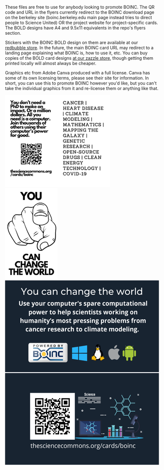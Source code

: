 These files are free to use for anybody looking to promote BOINC. The QR code and URL in the flyers currently redirect to the BOINC download page on the berkeley site (boinc.berkeley.edu main page instead tries to direct people to Science United) OR the project website for project-specific cards. The BOLD designs have A4 and 9.5x11 equivalents in the repo's flyers section.

Stickers with the BOINC BOLD design on them are available at our [redbubble store](https://www.redbubble.com/shop/ap/152119682). In the future, the main BOINC card URL may redirect to a landing page explaining what BOINC is, how to use it, etc. You can buy copies of the BOLD card designs [at our zazzle store](https://www.zazzle.com/store/the_sci), though getting them printed locally will almost always be cheaper.

Graphics etc from Adobe Canva produced with a full license. Canva has some of its own licensing terms, please see their site for information. In short, you can use this to promote BOINC however you'd like, but you can't take the individual graphics from it and re-license them or anything like that.

<img src="/cards/BOINC-BOLD-2.png" height="300"><img src="/cards/BOINC-BOLD-1.png" height="300"><img src="/cards/BOINC_BOLD_2-1.png" height="300">
<img src="/cards/BOINC%20General-1.png" height="300"><img src="/cards/BOINC%20General-2.png" height="300">

